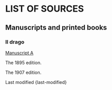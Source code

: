 # LIST OF SOURCES
## Manuscripts and printed books

### Il drago
[Manuscript A](/capuana/msviewer?docid=italian/capuana/ildrago/A)

The 1895 edition.

The 1907 edition.

<p class=last-modified>Last modified {last-modified}</p>
